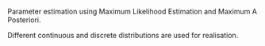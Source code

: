Parameter estimation using Maximum Likelihood Estimation and Maximum A Posteriori.

Different continuous and discrete distributions are used for realisation.
